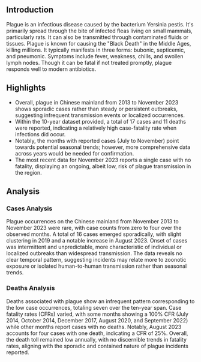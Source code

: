 ## Introduction

Plague is an infectious disease caused by the bacterium Yersinia pestis. It's primarily spread through the bite of infected fleas living on small mammals, particularly rats. It can also be transmitted through contaminated fluids or tissues. Plague is known for causing the "Black Death" in the Middle Ages, killing millions. It typically manifests in three forms: bubonic, septicemic, and pneumonic. Symptoms include fever, weakness, chills, and swollen lymph nodes. Though it can be fatal if not treated promptly, plague responds well to modern antibiotics.
## Highlights

- Overall, plague in Chinese mainland from 2013 to November 2023 shows sporadic cases rather than steady or persistent outbreaks, suggesting infrequent transmission events or localized occurrences. <br/>
- Within the 10-year dataset provided, a total of 17 cases and 11 deaths were reported, indicating a relatively high case-fatality rate when infections did occur. <br/>
- Notably, the months with reported cases (July to November) point towards potential seasonal trends; however, more comprehensive data across years would be needed for confirmation. <br/>
- The most recent data for November 2023 reports a single case with no fatality, displaying an ongoing, albeit low, risk of plague transmission in the region. <br/>
## Analysis

### Cases Analysis
Plague occurrences on the Chinese mainland from November 2013 to November 2023 were rare, with case counts from zero to four over the observed months. A total of 16 cases emerged sporadically, with slight clustering in 2019 and a notable increase in August 2023. Onset of cases was intermittent and unpredictable, more characteristic of individual or localized outbreaks than widespread transmission. The data reveals no clear temporal pattern, suggesting incidents may relate more to zoonotic exposure or isolated human-to-human transmission rather than seasonal trends.

### Deaths Analysis
Deaths associated with plague show an infrequent pattern corresponding to the low case occurrences, totaling seven over the ten-year span. Case fatality rates (CFRs) varied, with some months showing a 100% CFR (July 2014, October 2014, December 2017, August 2020, and September 2022) while other months report cases with no deaths. Notably, August 2023 accounts for four cases with one death, indicating a CFR of 25%. Overall, the death toll remained low annually, with no discernible trends in fatality rates, aligning with the sporadic and contained nature of plague incidents reported.
